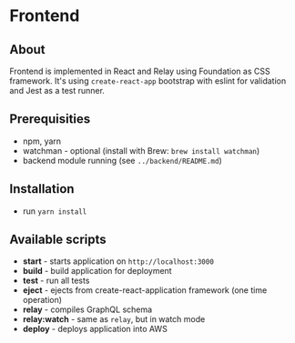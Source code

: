 # Frontend
## About
Frontend is implemented in React and Relay using Foundation as CSS framework. It's using `create-react-app` bootstrap with eslint for validation and Jest as a test runner.
## Prerequisities
* npm, yarn
* watchman - optional (install with Brew: `brew install watchman`)
* backend module running (see `../backend/README.md`)
## Installation
* run `yarn install`
## Available scripts
* **start** - starts application on `http://localhost:3000`
* **build** - build application for deployment
* **test** - run all tests
* **eject** - ejects from create-react-application framework (one time operation)
* **relay** - compiles GraphQL schema
* **relay:watch** - same as `relay`, but in watch mode
* **deploy** - deploys application into AWS

